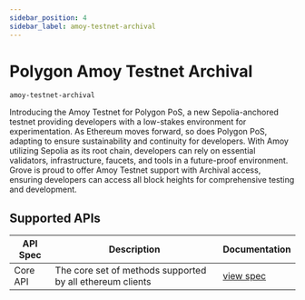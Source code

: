 ```yaml
---
sidebar_position: 4
sidebar_label: amoy-testnet-archival
---
```


# Polygon Amoy Testnet Archival

`amoy-testnet-archival`

Introducing the Amoy Testnet for Polygon PoS, a new Sepolia-anchored testnet providing developers with a low-stakes environment for experimentation. As Ethereum moves forward, so does Polygon PoS, adapting to ensure sustainability and continuity for developers. With Amoy utilizing Sepolia as its root chain, developers can rely on essential validators, infrastructure, faucets, and tools in a future-proof environment. Grove is proud to offer Amoy Testnet support with Archival access, ensuring developers can access all block heights for comprehensive testing and development.

## Supported APIs

| API Spec | Description                                               | Documentation                  |
| -------- | --------------------------------------------------------- | ------------------------------ |
| Core API | The core set of methods supported by all ethereum clients | [view spec](../specs/core-api) |
